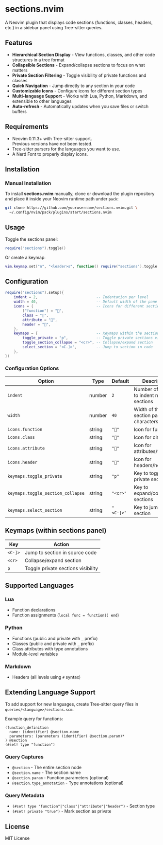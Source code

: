 # sections.nvim

A Neovim plugin that displays code sections (functions, classes, headers, etc.) in a sidebar panel using Tree-sitter queries.

## Features

- **Hierarchical Section Display** - View functions, classes, and other code structures in a tree format
- **Collapsible Sections** - Expand/collapse sections to focus on what matters
- **Private Section Filtering** - Toggle visibility of private functions and classes
- **Quick Navigation** - Jump directly to any section in your code
- **Customizable Icons** - Configure icons for different section types
- **Multi-language Support** - Works with Lua, Python, Markdown, and extensible to other languages
- **Auto-refresh** - Automatically updates when you save files or switch buffers

## Requirements

- Neovim 0.11.3+ with Tree-sitter support.\
  Previous versions have not been tested.
- Tree-sitter parsers for the languages you want to use.
- A Nerd Font to properly display icons.

## Installation

### Manual Installation

To install **sections.nvim** manually, clone or download the plugin repository and place it inside your Neovim runtime path under `pack`:

```sh
git clone https://github.com/yourusername/sections.nvim.git \
  ~/.config/nvim/pack/plugins/start/sections.nvim
```

## Usage

Toggle the sections panel:
```lua
require("sections").toggle()
```

Or create a keymap:
```lua
vim.keymap.set("n", "<leader>s", function() require("sections").toggle() end, { desc = "Toggle sections" })
```

## Configuration

```lua
require("sections").setup({
    indent = 2,                           -- Indentation per level
    width = 40,                           -- Default width of the pane
    icons = {                             -- Icons for different section types
        ["function"] = "󰊕",
        class = "",
        attribute = "󰠲",
        header = "",
    },
    keymaps = {                           -- Keymaps within the sections panel
        toggle_private = "p",             -- Toggle private sections visibility
        toggle_section_collapse = "<cr>", -- Collapse/expand section
        select_section = "<C-]>",         -- Jump to section in code
    },
})
```

### Configuration Options

| Option | Type | Default | Description |
|--------|------|---------|-------------|
| `indent` | number | `2` | Number of spaces to indent nested sections |
| `width` | number | `40` | Width of the section pane (in characters) |
| `icons.function` | string | `"󰊕"` | Icon for functions |
| `icons.class` | string | `""` | Icon for classes |
| `icons.attribute` | string | `"󰠲"` | Icon for attributes/variables |
| `icons.header` | string | `""` | Icon for headers/headings |
| `keymaps.toggle_private` | string | `"p"` | Key to toggle private sections |
| `keymaps.toggle_section_collapse` | string | `"<cr>"` | Key to expand/collapse sections |
| `keymaps.select_section` | string | `"<C-]>"` | Key to jump to section |

## Keymaps (within sections panel)

| Key | Action |
|-----|--------|
| `<C-]>` | Jump to section in source code |
| `<cr>` | Collapse/expand section |
| `p` | Toggle private sections visibility |

## Supported Languages

### Lua

- Function declarations
- Function assignments (`local func = function() end`)

### Python  

- Functions (public and private with `_` prefix)
- Classes (public and private with `_` prefix)
- Class attributes with type annotations
- Module-level variables

### Markdown

- Headers (all levels using `#` syntax)

## Extending Language Support

To add support for new languages, create Tree-sitter query files in `queries/<language>/sections.scm`. 

Example query for functions:
```query
(function_definition
  name: (identifier) @section.name
  parameters: (parameters (identifier) @section.param)*
) @section
(#set! type "function")
```

### Query Captures

- `@section` - The entire section node
- `@section.name` - The section name
- `@section.param` - Function parameters (optional)
- `@section.type_annotation` - Type annotations (optional)

### Query Metadata

- `(#set! type "function"|"class"|"attribute"|"header")` - Section type
- `(#set! private "true")` - Mark section as private

## License

MIT License
